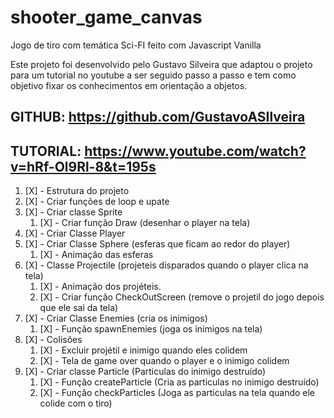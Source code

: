 # shooter_game_canvas
Jogo de tiro com temática Sci-FI feito com Javascript Vanilla 

Este projeto foi desenvolvido pelo Gustavo Silveira que adaptou o projeto para um tutorial no youtube a ser seguido passo a passo e tem como objetivo fixar os conhecimentos em orientação a objetos.

## GITHUB: https://github.com/GustavoASIlveira

## TUTORIAL: https://www.youtube.com/watch?v=hRf-Ol9Rl-8&t=195s

1. [X] - Estrutura do projeto
1. [X] - Criar funções de loop e upate
1. [X] - Criar classe Sprite
    1. [X] - Criar função Draw (desenhar o player na tela)
1. [X] - Criar Classe Player
1. [X] - Criar Classe Sphere (esferas que ficam ao redor do player)
    1. [X] - Animação das esferas
1. [X] - Classe Projectile (projeteis disparados quando o player clica na tela)
    1. [X] - Animação dos projéteis.
    1. [X] - Criar função CheckOutScreen (remove o  projetil do jogo depois que ele sai da tela)
1. [X] - Criar Classe Enemies (cria os inimigos) 
    1. [X] - Função  spawnEnemies (joga os inimigos na tela) 
1. [X] - Colisões
    1. [X] - Excluir projétil e inimigo quando eles colidem
    1. [X] - Tela de game over quando o player e o inimigo colidem
1. [X] - Criar classe Particle (Particulas do inimigo destruído)
    1. [X] - Função createParticle (Cria as particulas no inimigo destruído)
    1. [X] - Função checkParticles (Joga as particulas na tela quando ele colide com o tiro)


